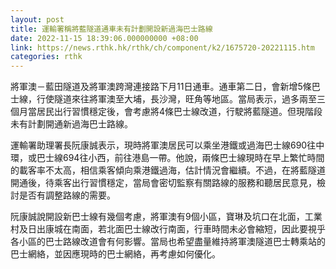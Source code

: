 ```yaml
---
layout: post
title: 運輸署稱將藍隧道通車未有計劃開設新過海巴士路線
date: 2022-11-15 18:39:06.000000000 +08:00
link: https://news.rthk.hk/rthk/ch/component/k2/1675720-20221115.htm
categories: rthk
---
```


將軍澳－藍田隧道及將軍澳跨灣連接路下月11日通車。通車第二日，會新增5條巴士線，行使隧道來往將軍澳至大埔，長沙灣，旺角等地區。當局表示，過多兩至三個月當居民出行習慣穩定後，會考慮將4條巴士線改道，行駛將藍隧道。但現階段未有計劃開通新過海巴士路線。

運輸署助理署長阮康誠表示，現時將軍澳居民可以乘坐港鐵或過海巴士線690往中環，或巴士線694往小西，前往港島一帶。他說，兩條巴士線現時在早上繁忙時間的載客率不太高，相信乘客傾向乘港鐵過海，估計情況會繼續。不過，在將藍隧道開通後，待乘客出行習慣穩定，當局會密切監察有關路線的服務和聽居民意見，檢討是否有調整路線的需要。

阮康誠說開設新巴士線有幾個考慮，將軍澳有9個小區，寶琳及坑口在北面，工業村及日出康城在南面，若北面巴士線改行南面，行車時間未必會縮短，因此要視乎各小區的巴士路線改道會有何影響。當局也希望盡量維持將軍澳隧道巴士轉乘站的巴士網絡，並因應現時的巴士網絡，再考慮如何優化。
